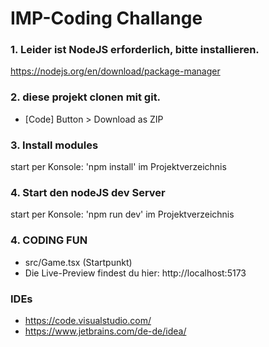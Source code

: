 # IMP-Coding Challange

### 1. Leider ist NodeJS erforderlich, bitte installieren.
https://nodejs.org/en/download/package-manager

### 2. diese projekt clonen mit git.
 * [Code] Button > Download as ZIP

### 3. Install modules
start per Konsole: 'npm install' im Projektverzeichnis

### 4. Start den nodeJS dev Server
start per Konsole: 'npm run dev' im Projektverzeichnis

### 4. CODING FUN 
  * src/Game.tsx (Startpunkt)
  * Die Live-Preview findest du hier: http://localhost:5173

### IDEs
  * https://code.visualstudio.com/
  * https://www.jetbrains.com/de-de/idea/
